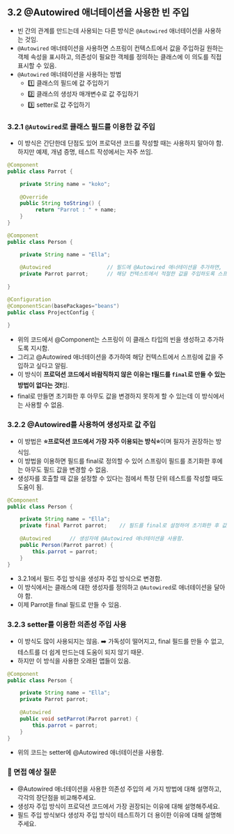 ## 3.2 @Autowired 애너테이션을 사용한 빈 주입
- 빈 간의 관계를 만드는데 사용되는 다른 방식은 `@Autowired` 애너테이션을 사용하는 것임.
- `@Autowired` 애너테이션을 사용하면 스프링이 컨텍스트에서 값을 주입하길 원하는 객체 속성을 표시하고, 의존성이 필요한 객체를 정의하는
클래스에 이 의도를 직접 표시할 수 있음.
- `@Autowired` 애너테이션을 사용하는 방법
  - 1️⃣ 클래스의 필드에 값 주입하기
  - 2️⃣ 클래스의 생성자 매개변수로 값 주입하기
  - 3️⃣ setter로 값 주입하기

### 3.2.1 `@Autowired`로 클래스 필드를 이용한 값 주입
- 이 방식은 간단한데 단점도 있어 프로덕션 코드를 작성할 때는 사용하지 말아야 함. 하지만 예제, 개념 증명, 테스트 작성에서는 자주 쓰임.
```java
@Component
public class Parrot {

    private String name = "koko";
          
    @Override
    public String toString() {
         return "Parrot : " + name;
    }
}
```
```java
@Component
public class Person {

    private String name = "Ella";
    
    @Autowired                  // 필드에 @Autowired 애너테이션을 추가하면,
    private Parrot parrot;      // 해당 컨텍스트에서 적절한 값을 주입하도록 스프링에 지시하게 됨.
     
}
```
```java
@Configuration
@ComponentScan(basePackages="beans")
public class ProjectConfig {
    
}
```
- 위의 코드에서 @Component는 스프링이 이 클래스 타입의 빈을 생성하고 추가하도록 지시함.
- 그리고 @Autowired 애너테이션을 추가하여 해당 컨텍스트에서 스프링에 값을 주입하고 싶다고 알림.
- 이 방식이 **프로덕션 코드에서 바람직하지 않은 이유는 ❗️필드를 `final`로 만들 수 있는 방법이 없다는 것❗️**임.
- final로 만들면 초기화한 후 아무도 값을 변경하지 못하게 할 수 있는데 이 방식에서는 사용할 수 없음.


### 3.2.2 @Autowired를 사용하여 생성자로 값 주입
- 이 방법은 **⭐️프로덕션 코드에서 가장 자주 이용되는 방식⭐️**이며 필자가 권장하는 방식임.
- 이 방법을 이용하면 필드를 final로 정의할 수 있어 스프링이 필드를 초기화한 후에는 아무도 필드 값을 변경할 수 없음.
- 생성자를 호출할 때 값을 설정할 수 있다는 점에서 특정 단위 테스트를 작성할 때도 도움이 됨.
```java
@Component
public class Person {

    private String name = "Ella";
    private final Parrot parrot;    // 필드를 final로 설정하여 초기화한 후 값을 변경할 수 없게 함.
    
    @Autowired      // 생성자에 @Autowired 애너테이션을 사용함.
    public Person(Parrot parrot) {
        this.parrot = parrot;
    } 
}
```
- 3.2.1에서 필드 주입 방식을 생성자 주입 방식으로 변경함.
- 이 방식에서는 클래스에 대한 생성자를 정의하고 `@Autowired`로 애너테이션을 달아야 함.
- 이제 Parrot을 final 필드로 만들 수 있음.

### 3.2.3 setter를 이용한 의존성 주입 사용
- 이 방식도 많이 사용되지는 않음. ➡️ 가독성이 떨어지고, final 필드를 만들 수 없고, 테스트를 더 쉽게 만드는데 도움이 되지 않기 때문.
- 하지만 이 방식을 사용한 오래된 앱들이 있음.
```java
@Component
public class Person {

    private String name = "Ella";
    private Parrot parrot;
    
    @Autowired      
    public void setParrot(Parrot parrot) {
        this.parrot = parrot;
    } 
}
```
- 위의 코드는 setter에 @Autowired 애너테이션을 사용함.

### 🙋 면접 예상 질문
- @Autowired 애너테이션을 사용한 의존성 주입의 세 가지 방법에 대해 설명하고, 각각의 장단점을 비교해주세요.
- 생성자 주입 방식이 프로덕션 코드에서 가장 권장되는 이유에 대해 설명해주세요.
- 필드 주입 방식보다 생성자 주입 방식이 테스트하기 더 용이한 이유에 대해 설명해주세요.